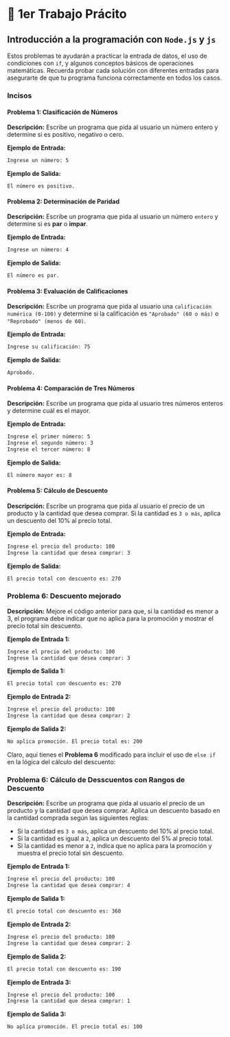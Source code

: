 # 🧱 1er Trabajo Prácito
## Introducción a la programación con `Node.js` y `js`

Estos problemas te ayudarán a practicar la entrada de datos, el uso de condiciones con `if`, y algunos conceptos básicos de operaciones matemáticas. Recuerda probar cada solución con diferentes entradas para asegurarte de que tu programa funciona correctamente en todos los casos.

### Incisos

#### **Problema 1: Clasificación de Números**

**Descripción:** Escribe un programa que pida al usuario un número entero y determine si es positivo, negativo o cero.

**Ejemplo de Entrada:**
```zsh
Ingrese un número: 5
```

**Ejemplo de Salida:**
```zhs
El número es positivo.
```

<!-- **Código Inicial:**
```js
import { prompt } from './prompt.js';

const numero = parseInt(prompt('Ingrese un número: '));

if (numero > 0) {
    console.log('El número es positivo.');
} else if (numero < 0) {
    console.log('El número es negativo.');
} else {
    console.log('El número es cero.');
}
``` -->

#### **Problema 2: Determinación de Paridad**

**Descripción:** Escribe un programa que pida al usuario un número `entero` y determine si es **par** o **impar**.

**Ejemplo de Entrada:**
```zsh
Ingrese un número: 4
```

**Ejemplo de Salida:**
```zsh
El número es par.
```

<!-- **Código Inicial:**
```js
import { prompt } from './prompt.js';

const numero = parseInt(prompt('Ingrese un número: '));

if (numero % 2 === 0) {
    console.log('El número es par.');
} else {
    console.log('El número es impar.');
}
``` -->

#### **Problema 3: Evaluación de Calificaciones**

**Descripción:** Escribe un programa que pida al usuario una `calificación numérica (0-100)` y determine si la calificación es `"Aprobado" (60 o más)` o `"Reprobado" (menos de 60)`.

**Ejemplo de Entrada:**
```zsh
Ingrese su calificación: 75
```

**Ejemplo de Salida:**
```zsh
Aprobado.
```

<!-- **Código Inicial:**
```js
import { prompt } from './prompt.js';

const calificacion = parseInt(prompt('Ingrese su calificación (0-100): '));

if (calificacion >= 60) {
    console.log('Aprobado.');
} else {
    console.log('Reprobado.');
}
``` -->

#### **Problema 4: Comparación de Tres Números**

**Descripción:** Escribe un programa que pida al usuario tres números enteros y determine cuál es el mayor.

**Ejemplo de Entrada:**
```zsh
Ingrese el primer número: 5
Ingrese el segundo número: 3
Ingrese el tercer número: 8
```

**Ejemplo de Salida:**
```zsh
El número mayor es: 8
```

<!-- **Código Inicial:**
```js
import { prompt } from './prompt.js';

const num1 = parseInt(prompt('Ingrese el primer número: '));
const num2 = parseInt(prompt('Ingrese el segundo número: '));
const num3 = parseInt(prompt('Ingrese el tercer número: '));

let mayor = num1;

if (num2 > mayor) {
    mayor = num2;
}

if (num3 > mayor) {
    mayor = num3;
}

console.log(`El número mayor es: ${mayor}`);
``` -->

#### **Problema 5: Cálculo de Descuento**

**Descripción:** Escribe un programa que pida al usuario el precio de un producto y la cantidad que desea comprar. Si la cantidad es `3 o más`, aplica un descuento del 10% al precio total.

**Ejemplo de Entrada:**
```zsh
Ingrese el precio del producto: 100
Ingrese la cantidad que desea comprar: 3
```

**Ejemplo de Salida:**
```zsh
El precio total con descuento es: 270
```

<!-- **Código Inicial:**
```js
import { prompt } from './prompt.js';

const precio = parseFloat(prompt('Ingrese el precio del producto: '));
const cantidad = parseInt(prompt('Ingrese la cantidad que desea comprar: '));

let total = precio * cantidad;

if (cantidad >= 3) {
    total = total * 0.9; // Aplica un 10% de descuento
}

console.log(`El precio total con descuento es: ${total}`);
``` -->

### **Problema 6: Descuento mejorado**

**Descripción:** Mejore el código anterior para que, si la cantidad es menor a 3, el programa debe indicar que no aplica para la promoción y mostrar el precio total sin descuento.

**Ejemplo de Entrada 1:**
```zsh
Ingrese el precio del producto: 100
Ingrese la cantidad que desea comprar: 3
```

**Ejemplo de Salida 1:**
```zsh
El precio total con descuento es: 270
```

**Ejemplo de Entrada 2:**
```zsh
Ingrese el precio del producto: 100
Ingrese la cantidad que desea comprar: 2
```

**Ejemplo de Salida 2:**
```zsh
No aplica promoción. El precio total es: 200
```

<!-- ### **Código Inicial:**
```js
import { prompt } from './prompt.js';

const precio = parseFloat(prompt('Ingrese el precio del producto: '));
const cantidad = parseInt(prompt('Ingrese la cantidad que desea comprar: '));

let total = precio * cantidad;

if (cantidad >= 3) {
    total = total * 0.9; // Aplica un 10% de descuento
    console.log(`El precio total con descuento es: ${total}`);
} else {
    console.log(`No aplica promoción. El precio total es: ${total}`);
}
``` -->

Claro, aquí tienes el **Problema 6** modificado para incluir el uso de `else if` en la lógica del cálculo del descuento:

### **Problema 6: Cálculo de Desscuentos con Rangos de Descuento**

**Descripción:** Escribe un programa que pida al usuario el precio de un producto y la cantidad que desea comprar. Aplica un descuento basado en la cantidad comprada según las siguientes reglas:
- Si la cantidad es `3 o más`, aplica un descuento del 10% al precio total.
- Si la cantidad es igual a `2`, aplica un descuento del 5% al precio total.
- Si la cantidad es menor a `2`, indica que no aplica para la promoción y muestra el precio total sin descuento.

**Ejemplo de Entrada 1:**
```zsh
Ingrese el precio del producto: 100
Ingrese la cantidad que desea comprar: 4
```

**Ejemplo de Salida 1:**
```zsh
El precio total con descuento es: 360
```

**Ejemplo de Entrada 2:**
```zsh
Ingrese el precio del producto: 100
Ingrese la cantidad que desea comprar: 2
```

**Ejemplo de Salida 2:**
```zsh
El precio total con descuento es: 190
```

**Ejemplo de Entrada 3:**
```zsh
Ingrese el precio del producto: 100
Ingrese la cantidad que desea comprar: 1
```

**Ejemplo de Salida 3:**
```zsh
No aplica promoción. El precio total es: 100
```

<!-- ### **Código Inicial:**

```js
import { prompt } from './prompt.js';

const precio = parseFloat(prompt('Ingrese el precio del producto: '));
const cantidad = parseInt(prompt('Ingrese la cantidad que desea comprar: '));

let total = precio * cantidad;

if (cantidad >= 3) {
    total = total * 0.9; // Aplica un 10% de descuento
    console.log(`El precio total con descuento es: ${total}`);
} else if (cantidad === 2) {
    total = total * 0.95; // Aplica un 5% de descuento
    console.log(`El precio total con descuento es: ${total}`);
} else {
    console.log(`No aplica promoción. El precio total es: ${total}`);
}
``` -->
